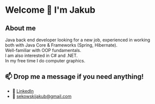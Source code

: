 # Welcome 👋 I'm Jakub

## About me
 Java back end developer looking for a new job, experienced in working both with Java Core & Frameworks (Spring, Hibernate).
 <br>
 Well-familiar with OOP fundamentals. 
 <br>
 I am also interested in C# and .NET.
 <br>
 In my free time I do computer graphics.
 <br>

## 📫 Drop me a message if you need anything!

- 💼 [LinkedIn](https://www.linkedin.com/in/jakub-sękowski-6296b9330/)
- 📧 sekowskijakub@gmail.com
<!--
**QbaSekowski/QbaSekowski** is a ✨ _special_ ✨ repository because its `README.md` (this file) appears on your GitHub profile.

Here are some ideas to get you started:

- 🔭 I’m currently working on ...
- 🌱 I’m currently learning ...
- 👯 I’m looking to collaborate on ...
- 🤔 I’m looking for help with ...
- 💬 Ask me about ...
- 📫 How to reach me: ...
- 😄 Pronouns: ...
- ⚡ Fun fact: ...
-->
